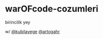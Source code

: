 # warOFcode-cozumleri
birincilik yey

w/ [@kubilayege](https://github.com/kubilayege) [@artogahr](https://github.com/kubilayege)

